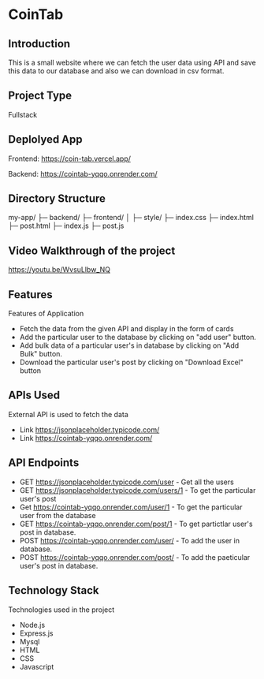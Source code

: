 # CoinTab

## Introduction
This is a small website where we can fetch the user data using API and save this data to our database and also we can download in csv format.

## Project Type
Fullstack

## Deplolyed App
Frontend: https://coin-tab.vercel.app/

Backend: https://cointab-yqqo.onrender.com/



## Directory Structure
my-app/
├─ backend/
├─ frontend/
│  ├─ style/
      ├─ index.css
    ├─ index.html
    ├─ post.html
    ├─ index.js
    ├─ post.js

## Video Walkthrough of the project
https://youtu.be/WvsuLlbw_NQ


## Features
Features of Application

- Fetch the data from the given API and display in the form of cards
- Add the particular user to the database by clicking on "add user" button.
- Add bulk data of a particular user's in database by clicking on "Add Bulk" button.
- Download the particular user's post by clicking on "Download Excel" button


## APIs Used
External API is used to fetch the data
- Link https://jsonplaceholder.typicode.com/
- Link https://cointab-yqqo.onrender.com/

## API Endpoints

- GET  https://jsonplaceholder.typicode.com/user - 
Get all the users
- GET https://jsonplaceholder.typicode.com/users/1 -
To get the particular user's post
- Get https://cointab-yqqo.onrender.com/user/1 - To get the particular user from the database
- GET https://cointab-yqqo.onrender.com/post/1 - To get partictlar user's post in database.
- POST https://cointab-yqqo.onrender.com/user/ - To add the user in database.
- POST https://cointab-yqqo.onrender.com/post/ - To add the paeticular user's post in database. 


## Technology Stack
Technologies used in the project
- Node.js
- Express.js
- Mysql
- HTML
- CSS
- Javascript